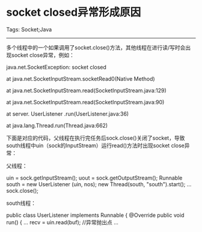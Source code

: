 # socket closed异常形成原因
Tags: Socket;Java

------

多个线程中的一个如果调用了socket.close()方法，其他线程在进行读/写时会出现socket close异常，例如：

 java.net.SocketException: socket closed 

 at java.net.SocketInputStream.socketRead0(Native Method) 

 at java.net.SocketInputStream.read(SocketInputStream.java:129) 

 at java.net.SocketInputStream.read(SocketInputStream.java:90) 

 at server. UserListener .run(UserListener.java:36) 

 at java.lang.Thread.run(Thread.java:662) 

 

下面是对应的代码，父线程在执行完任务后sock.close()关闭了socket，导致south线程中uin（sock的InputStream）运行read()方法时出现socket close异常：

 

父线程：

  uin = sock.getInputStream(); 
 uout = sock.getOutputStream(); 
 Runnable south = new UserListener (uin, nos); 
 new Thread(south, "south").start(); 
 ... 
 sock.close(); 

 

south线程：

  public class UserListener implements Runnable { 
  @Override 
  public void run() { 
   ... 
   recv = uin.read(buf); //异常抛出点 
   ...